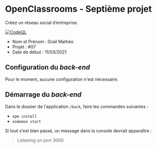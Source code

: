 # OpenClassrooms - Septième projet
Créez un réseau social d’entreprise.

[![CodeQL](https://github.com/matheograil/MatheoGrail_7_11032021/actions/workflows/codeql-analysis.yml/badge.svg)](https://github.com/matheograil/MatheoGrail_7_11032021/actions/workflows/codeql-analysis.yml)

- Nom et Prénom : Grail Mathéo
- Projet : #07
- Date de début : 11/03/2021

## Configuration du _back-end_

Pour le moment, aucune configuration n'est nécessaire.

## Démarrage du _back-end_

Dans le dossier de l'application `/back`, faire les commandes suivantes :

* `npm install`
* `nodemon start`

Si tout s'est bien passé, un message dans la console devrait apparaître :
> Listening on port 3000.
